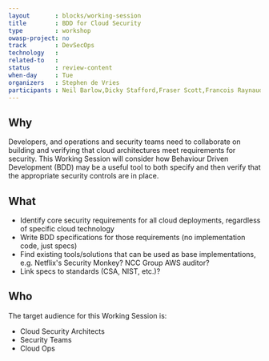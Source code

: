 ```yaml
---
layout       : blocks/working-session
title        : BDD for Cloud Security
type         : workshop
owasp-project: no
track        : DevSecOps
technology   :
related-to   :
status       : review-content
when-day     : Tue
organizers   : Stephen de Vries
participants : Neil Barlow,Dicky Stafford,Fraser Scott,Francois Raynaud,Stephen de Vries,Johan Peeters
---
```


## Why

Developers, and operations and security teams need to collaborate on building and verifying that cloud architectures meet requirements for security.  This Working Session will consider how Behaviour Driven Development (BDD) may be a useful tool to both specify and then verify that the appropriate security controls are in place.   

## What

- Identify core security requirements for all cloud deployments, regardless of specific cloud technology
- Write BDD specifications for those requirements (no implementation code, just specs)
- Find existing tools/solutions that can be used as base implementations, e.g. Netflix's Security Monkey? NCC Group AWS auditor?
- Link specs to standards (CSA, NIST, etc.)?

## Who

The target audience for this Working Session is:

- Cloud Security Architects
- Security Teams
- Cloud Ops
